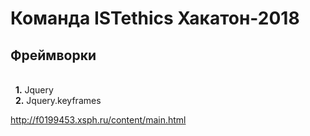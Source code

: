 # Команда ISTethics Хакатон-2018

<h2> Фреймворки </h2>
 <br/>&nbsp; <strong>1.</strong> Jquery 
 <br/>&nbsp; <strong>2.</strong> Jquery.keyframes
 



http://f0199453.xsph.ru/content/main.html
